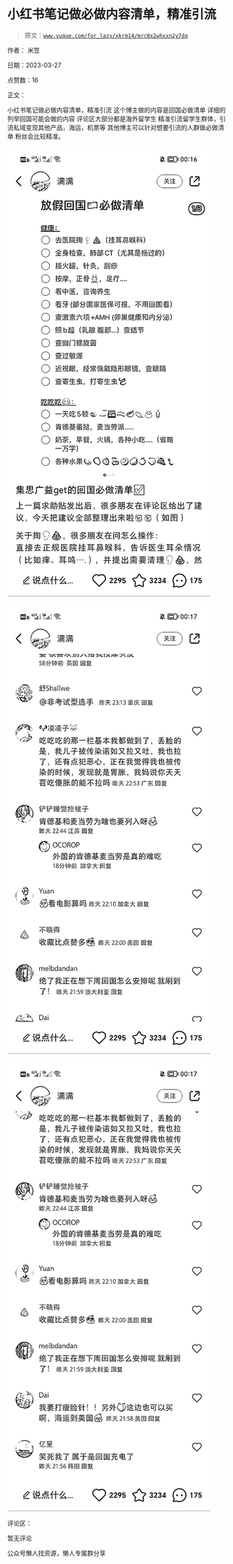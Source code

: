 # 小红书笔记做必做内容清单，精准引流

> 原文：[`www.yuque.com/for_lazy/xkrm14/mrc0x2whxxn2y7dq`](https://www.yuque.com/for_lazy/xkrm14/mrc0x2whxxn2y7dq)

作者： 米笠

日期：2023-03-27

点赞数：16

正文：

小红书笔记做必做内容清单，精准引流 这个博主做的内容是回国必做清单 详细的列举回国可能会做的内容 评论区大部分都是海外留学生 精准引流留学生群体，引流私域变现其他产品，海运，机票等 其他博主可以针对想要引流的人群做必做清单 粉丝会比较精准。

![](img/0f3622a3588182dd220faf3ba3c5ba4d.png)

![](img/9aa111f8b26654267aa2538c2601bfcb.png)

![](img/e71758e3ec273905da13126885286228.png)

评论区：

暂无评论

公众号懒人找资源，懒人专属群分享

